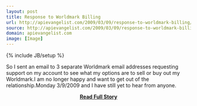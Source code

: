 ```yaml
---
layout: post
title: Response to Worldmark Billing
url: http://apievangelist.com/2009/03/09/response-to-worldmark-billing/
source: http://apievangelist.com/2009/03/09/response-to-worldmark-billing/
domain: apievangelist.com
image: [Image]
---
```

{% include JB/setup %}<p>So I sent an email to 3 separate Worldmark email addresses requesting support on my account to see what my options are to sell or buy out my Worldmark.I am no longer happy and want to get out of the relationship.Monday 3/9/2009 and I have still yet to hear from anyone.</p>
<center><p><a href="http://apievangelist.com/2009/03/09/response-to-worldmark-billing/" style='padding:25px; font-sze:18px; font-weight: bold;'>Read Full Story</a></p></center>
